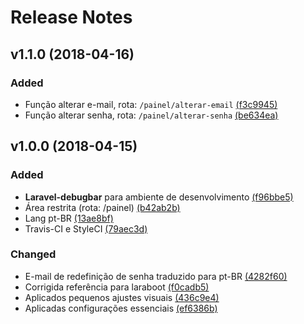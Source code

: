 # Release Notes

## v1.1.0 (2018-04-16)

### Added

- Função alterar e-mail, rota: `/painel/alterar-email` [(f3c9945)](https://github.com/fabiojaniolima/laravel-boot/commit/f3c994521899c406fc12c2858351642822490254)
- Função alterar senha, rota: `/painel/alterar-senha` [(be634ea)](https://github.com/fabiojaniolima/laravel-boot/commit/be634ea1b74aa3e16d5be183fce80fdced790478)

## v1.0.0 (2018-04-15)

### Added
- **Laravel-debugbar** para ambiente de desenvolvimento [(f96bbe5)](https://github.com/fabiojaniolima/laravel-boot/commit/f96bbe5f2bc8983baadea9d8d5a7b89f5b2c5655)
- Área restrita (rota: /painel) [(b42ab2b)](https://github.com/fabiojaniolima/laravel-boot/commit/b42ab2b0c943f85d665f1ca15775d7b241f84f54)
- Lang pt-BR [(13ae8bf)](https://github.com/fabiojaniolima/laravel-boot/commit/13ae8bf0e3d9315ad7a1a518c7df67e4641ddaad)
- Travis-CI e StyleCI [(79aec3d)](https://github.com/fabiojaniolima/laravel-boot/commit/79aec3dbfe4f6358aa0a254ea00818e9f995af46)

### Changed
- E-mail de redefinição de senha traduzido para pt-BR [(4282f60)](https://github.com/fabiojaniolima/laravel-boot/commit/4282f60adcfcf109a75d9758819a5bbd4a57670f)
- Corrigida referência para laraboot [(f0cadb5)](https://github.com/fabiojaniolima/laravel-boot/commit/f0cadb58ec661af5a4c01f18904b2f1ede167d11)
- Aplicados pequenos ajustes visuais [(436c9e4)](https://github.com/fabiojaniolima/laravel-boot/commit/436c9e43693453e9aff7d3169a8f244afa276524)
- Aplicadas configurações essenciais [(ef6386b)](https://github.com/fabiojaniolima/laravel-boot/commit/ef6386bed9852f8b0c5ffb1a9cb078840e97516e)
